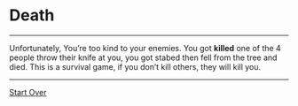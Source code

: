 # Death 

---

Unfortunately, You’re too kind to your enemies. You got **killed** one of the 4 people throw their knife at you, you got stabed then fell from the tree and died. This is a survival game, if you don’t kill others, they will kill you.

---

[Start Over](1-introduction.md)

